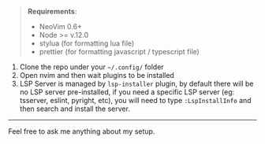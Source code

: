 > **Requirements**:
>  - NeoVim 0.6+
>  - Node >= v.12.0
>  - stylua (for formatting lua file)
>  - prettier (for formatting javascript / typescript file)

1. Clone the repo under your `~/.config/` folder
2. Open nvim and then wait plugins to be installed
3. LSP Server is managed by `lsp-installer` plugin, by default there will be no LSP server pre-installed, if you need a specific LSP server (eg: tsserver, eslint, pyright, etc), you will need to type `:LspInstallInfo` and then search and install the server.

<hr>
Feel free to ask me anything about my setup.

